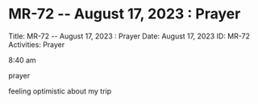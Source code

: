 # MR-72 -- August 17, 2023 : Prayer

Title: MR-72 -- August 17, 2023 : Prayer
Date: August 17, 2023
ID: MR-72
Activities: Prayer

8:40 am

prayer

feeling optimistic about my trip